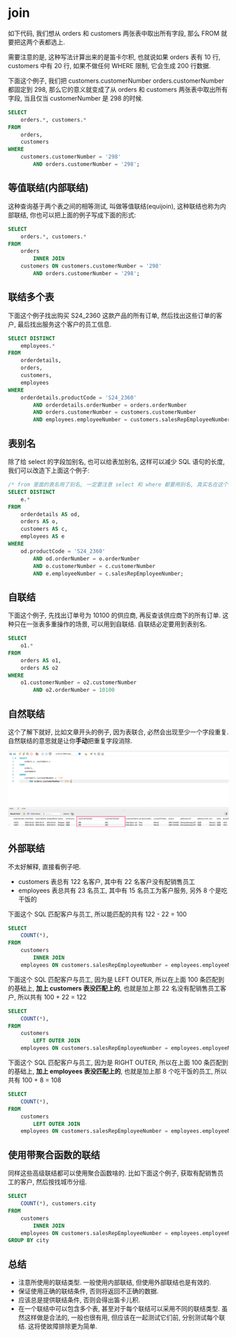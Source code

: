 # join

如下代码, 我们想从 orders 和 customers 两张表中取出所有字段, 那么 FROM 就要把这两个表都选上.

需要注意的是, 这种写法计算出来的是笛卡尔积, 也就说如果 orders 表有 10 行, customers 中有 20 行, 如果不做任何 WHERE 限制, 它会生成 200 行数据.

下面这个例子, 我们把  customers.customerNumber orders.customerNumber 都固定到 298, 那么它的意义就变成了从 orders 和 customers 两张表中取出所有字段, 当且仅当 customerNumber 是 298 的时候.

```sql
SELECT 
    orders.*, customers.*
FROM
    orders,
    customers
WHERE
    customers.customerNumber = '298'
        AND orders.customerNumber = '298';
```

## 等值联结(内部联结)

这种查询基于两个表之间的相等测试, 叫做等值联结(equijoin), 这种联结也称为内部联结, 你也可以把上面的例子写成下面的形式:

```sql
SELECT 
    orders.*, customers.*
FROM
    orders
        INNER JOIN
    customers ON customers.customerNumber = '298'
        AND orders.customerNumber = '298';
```

## 联结多个表

下面这个例子找出购买 S24_2360 这款产品的所有订单, 然后找出这些订单的客户, 最后找出服务这个客户的员工信息.

```sql
SELECT DISTINCT
    employees.*
FROM
    orderdetails,
    orders,
    customers,
    employees
WHERE
    orderdetails.productCode = 'S24_2360'
        AND orderdetails.orderNumber = orders.orderNumber
        AND orders.customerNumber = customers.customerNumber
        AND employees.employeeNumber = customers.salesRepEmployeeNumber;
```

## 表别名

除了给 select 的字段加别名, 也可以给表加别名, 这样可以减少 SQL 语句的长度, 我们可以改造下上面这个例子:

```sql
/* from 里面的表名用了别名, 一定要注意 select 和 where 都要用别名, 真实名在这个 SQL 语句中就不能用了 */
SELECT DISTINCT
    e.*
FROM
    orderdetails AS od,
    orders AS o,
    customers AS c,
    employees AS e
WHERE
    od.productCode = 'S24_2360'
        AND od.orderNumber = o.orderNumber
        AND o.customerNumber = c.customerNumber
        AND e.employeeNumber = c.salesRepEmployeeNumber;
```

## 自联结

下面这个例子, 先找出订单号为 10100 的供应商, 再反查该供应商下的所有订单. 这种只在一张表多重操作的场景, 可以用到自联结. 自联结必定要用到表别名.

```sql
SELECT 
    o1.*
FROM
    orders AS o1,
    orders AS o2
WHERE
    o1.customerNumber = o2.customerNumber
        AND o2.orderNumber = 10100
```

## 自然联结

这个了解下就好, 比如文章开头的例子, 因为表联合, 必然会出现至少一个字段重复. 自然联结的意思就是让你**手动**把重复字段消除.

![mysql-1](../../../screenshots/mysql-1.png)

## 外部联结

不太好解释, 直接看例子吧.

- customers 表总有 122 名客户, 其中有 22 名客户没有配销售员工
- employees 表总共有 23 名员工, 其中有 15 名员工为客户服务, 另外 8 个是吃干饭的

下面这个 SQL 匹配客户与员工, 所以能匹配的共有 122 - 22 = 100

```sql
SELECT
    COUNT(*),
FROM
    customers
        INNER JOIN
    employees ON customers.salesRepEmployeeNumber = employees.employeeNumber
```

下面这个 SQL 匹配客户与员工, 因为是 LEFT OUTER, 所以在上面 100 条匹配到的基础上, **加上 customers 表没匹配上的**, 也就是加上那 22 名没有配销售员工客户, 所以共有 100 + 22 = 122

```sql
SELECT 
    COUNT(*),
FROM
    customers
        LEFT OUTER JOIN
    employees ON customers.salesRepEmployeeNumber = employees.employeeNumber
```

下面这个 SQL 匹配客户与员工, 因为是 RIGHT OUTER, 所以在上面 100 条匹配到的基础上, **加上 employees 表没匹配上的**, 也就是加上那 8 个吃干饭的员工, 所以共有 100 + 8 = 108

```sql
SELECT 
    COUNT(*),
FROM
    customers
        LEFT OUTER JOIN
    employees ON customers.salesRepEmployeeNumber = employees.employeeNumber
```

## 使用带聚合函数的联结

同样这些高级联结都可以使用聚合函数啥的. 比如下面这个例子, 获取有配销售员工的客户, 然后按找城市分组.

```sql
SELECT 
    COUNT(*), customers.city
FROM
    customers
        INNER JOIN
    employees ON customers.salesRepEmployeeNumber = employees.employeeNumber
GROUP BY city
```

## 总结

- 注意所使用的联结类型. 一般使用内部联结, 但使用外部联结也是有效的.
- 保证使用正确的联结条件, 否则将返回不正确的数据.
- 应该总是提供联结条件, 否则会得出笛卡儿积.
- 在一个联结中可以包含多个表, 甚至对于每个联结可以采用不同的联结类型. 虽然这样做是合法的, 一般也很有用, 但应该在一起测试它们前, 分别测试每个联结. 这将使故障排除更为简单.
